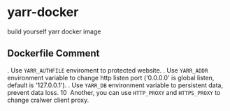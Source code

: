 # yarr-docker
build yourself yarr docker image

## Dockerfile Comment

. Use `YARR_AUTHFILE` enviroment to protected website.
​. Use `YARR_ADDR` environment variable to change http listen port ('0.0.0.0' is global listen, default is '127.0.0.1').
​. Use `YARR_DB` environment variable to persistent data, prevent data loss.
10
​
Another, you can use `HTTP_PROXY` and `HTTPS_PROXY` to change cralwer client proxy.
